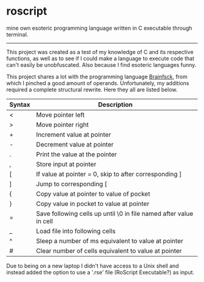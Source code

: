 # roscript
mine own esoteric programming language written in C executable through terminal.

---

This project was created as a test of my knowledge of C and its respective functions, as well as to see if I could make a language to execute code that can't easily be unobfuscated. 
Also because I find esoteric languages funny.

This project shares a lot with the programming language [Brainfsck](https://en.wikipedia.org/wiki/Brainfuck), from which I pinched a good amount of operands. Unfortunately, my additions required a complete structural rewrite. 
Here they all are listed below.

| Syntax      | Description |
| ----------- | ----------- |
| <           | Move pointer left       |
| >   | Move pointer right        |
| + | Increment value at pointer |
| - | Decrement value at pointer 
| .| Print the value at the pointer|
| , | Store input at pointer|
| [| If value at pointer = 0, skip to after corresponding ]|
| ]| Jump to corresponding [|
| {| Copy value at pointer to value of pocket|
| }| Copy value in pocket to value at pointer|
| =| Save following cells up until \0 in file named after value in cell|
| _| Load file into following cells|
| ^| Sleep a number of ms equivalent to value at pointer|
| #| Clear number of cells equivalent to value at pointer|

Due to being on a new laptop I didn't have access to a Unix shell and instead added the option to use a '.rse' file (RoScript Executable?) as input.



